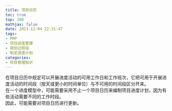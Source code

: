 ```yaml
---
title: 项目日历
toc: true
top: 100
mathjax: false
date: 2021-12-04 22:31:47
tags:
- PMP
- 项目进度管理
- 规划过程组
- 制定进度计划
categories:
- 项目管理知识
---
```

在项目日历中规定可以开展进度活动的可用工作日和工作班次，它把可用于开展进度活动的时间段（按天或更小的时间单位）与不可用的时间段区分开来。  
在一个进度模型中，可能需要采用不止一个项目日历来编制项目进度计划，因为有些活动需要不同的工作时段。  
因此，可能需要对项目日历进行更新。
